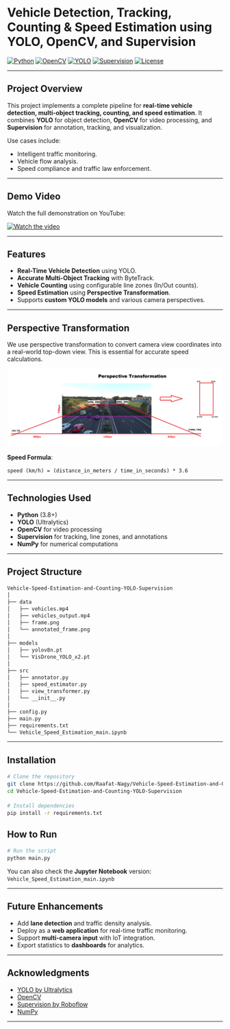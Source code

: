 # **Vehicle Detection, Tracking, Counting & Speed Estimation using YOLO, OpenCV, and Supervision**

[![Python](https://img.shields.io/badge/Python-3.8%2B-blue.svg)](https://www.python.org/)
[![OpenCV](https://img.shields.io/badge/OpenCV-4.x-orange.svg)](https://opencv.org/)
[![YOLO](https://img.shields.io/badge/YOLO-Object%20Detection-red.svg)](https://github.com/ultralytics/ultralytics)
[![Supervision](https://img.shields.io/badge/Supervision-Annotation%20%26%20Tracking-brightgreen.svg)](https://github.com/roboflow/supervision)
[![License](https://img.shields.io/badge/License-MIT-yellow.svg)](LICENSE)

---

## **Project Overview**

This project implements a complete pipeline for **real-time vehicle detection, multi-object tracking, counting, and speed estimation**. It combines **YOLO** for object detection, **OpenCV** for video processing, and **Supervision** for annotation, tracking, and visualization.

Use cases include:

* Intelligent traffic monitoring.
* Vehicle flow analysis.
* Speed compliance and traffic law enforcement.

---

## **Demo Video**

Watch the full demonstration on YouTube:

[![Watch the video](https://img.youtube.com/vi/1HSTwBKCELk/hqdefault.jpg)](https://youtu.be/1HSTwBKCELk)

---

## **Features**

* **Real-Time Vehicle Detection** using YOLO.
* **Accurate Multi-Object Tracking** with ByteTrack.
* **Vehicle Counting** using configurable line zones (In/Out counts).
* **Speed Estimation** using **Perspective Transformation**.
* Supports **custom YOLO models** and various camera perspectives.

---

## **Perspective Transformation**

We use perspective transformation to convert camera view coordinates into a real-world top-down view. This is essential for accurate speed calculations.

![Perspective Transformation](https://github.com/Raafat-Nagy/Vehicle-Speed-Estimation-and-Counting-YOLO-Supervision/blob/main/data/annotated_frame.png)

**Speed Formula**:

```
speed (km/h) = (distance_in_meters / time_in_seconds) * 3.6
```

---

## **Technologies Used**

* **Python** (3.8+)
* **YOLO** (Ultralytics)
* **OpenCV** for video processing
* **Supervision** for tracking, line zones, and annotations
* **NumPy** for numerical computations

---

## **Project Structure**

```
Vehicle-Speed-Estimation-and-Counting-YOLO-Supervision
│
├── data
│   ├── vehicles.mp4
│   ├── vehicles_output.mp4
│   ├── frame.png
│   └── annotated_frame.png
│
├── models
│   ├── yolov8n.pt
│   └── VisDrone_YOLO_x2.pt
│
├── src
│   ├── annotator.py
│   ├── speed_estimator.py
│   ├── view_transformer.py
│   └── __init__.py
│
├── config.py
├── main.py
├── requirements.txt
└── Vehicle_Speed_Estimation_main.ipynb
```

---

## **Installation**

```bash
# Clone the repository
git clone https://github.com/Raafat-Nagy/Vehicle-Speed-Estimation-and-Counting-YOLO-Supervision.git
cd Vehicle-Speed-Estimation-and-Counting-YOLO-Supervision

# Install dependencies
pip install -r requirements.txt
```

## **How to Run**

```bash
# Run the script
python main.py
```

You can also check the **Jupyter Notebook** version:
`Vehicle_Speed_Estimation_main.ipynb`

---

## **Future Enhancements**

* Add **lane detection** and traffic density analysis.
* Deploy as a **web application** for real-time traffic monitoring.
* Support **multi-camera input** with IoT integration.
* Export statistics to **dashboards** for analytics.

---

## **Acknowledgments**

* [YOLO by Ultralytics](https://github.com/ultralytics/ultralytics)
* [OpenCV](https://opencv.org/)
* [Supervision by Roboflow](https://github.com/roboflow/supervision)
* [NumPy](https://numpy.org/)

---
